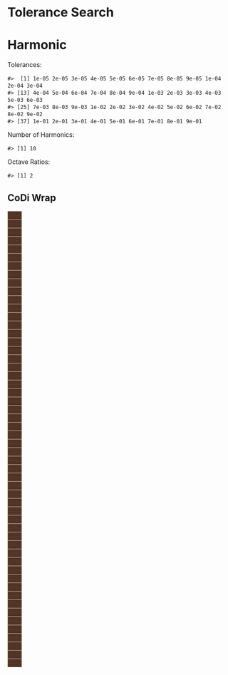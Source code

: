 Tolerance Search
================

# Harmonic

Tolerances:

    #>  [1] 1e-05 2e-05 3e-05 4e-05 5e-05 6e-05 7e-05 8e-05 9e-05 1e-04 2e-04 3e-04
    #> [13] 4e-04 5e-04 6e-04 7e-04 8e-04 9e-04 1e-03 2e-03 3e-03 4e-03 5e-03 6e-03
    #> [25] 7e-03 8e-03 9e-03 1e-02 2e-02 3e-02 4e-02 5e-02 6e-02 7e-02 8e-02 9e-02
    #> [37] 1e-01 2e-01 3e-01 4e-01 5e-01 6e-01 7e-01 8e-01 9e-01

Number of Harmonics:

    #> [1] 10

Octave Ratios:

    #> [1] 2

## CoDi Wrap

![](../figures/tolerance_search/trial-1.png)<!-- -->
